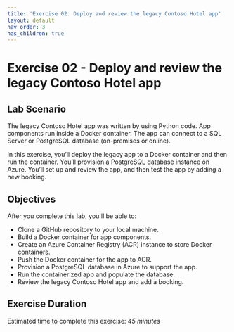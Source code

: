 ```yaml
---
title: 'Exercise 02: Deploy and review the legacy Contoso Hotel app'
layout: default
nav_order: 3
has_children: true
---
```


# Exercise 02 - Deploy and review the legacy Contoso Hotel app

## Lab Scenario

The legacy Contoso Hotel app was written by using Python code. App components run inside a Docker container. The app can connect to a SQL Server or PostgreSQL database (on-premises or online). 

In this exercise, you’ll deploy the legacy app to a Docker container and then run the container. You’ll provision a PostgreSQL database instance on Azure. You’ll set up and review the app, and then test the app by adding a new booking.

## Objectives

After you complete this lab, you'll be able to:

- Clone a GitHub repository to your local machine.
- Build a Docker container for app components.
- Create an Azure Container Registry (ACR) instance to store Docker containers.
- Push the Docker container for the app to ACR.
- Provision a PostgreSQL database in Azure to support the app.
- Run the containerized app and populate the database.
- Review the legacy Contoso Hotel app and add a booking.

## Exercise Duration

Estimated time to complete this exercise: *45 minutes*
